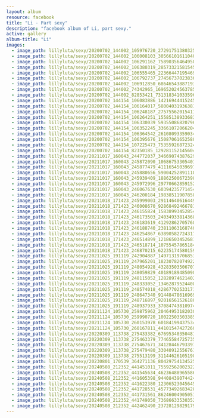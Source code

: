 ```yaml
---
layout: album
resource: facebook
title: "Li - Part sexy"
description: "facebook album of Li, part sexy."
active: gallery
album-title: "Li"
images:
  - image_path: lillyluta/sexy/20200702_144002_105976720_272917513803257_7918176537331292657_n.jpg
  - image_path: lillyluta/sexy/20200702_144002_106008103_3056610161104052_8378553719336300498_n.jpg
  - image_path: lillyluta/sexy/20200702_144002_106291162_758903564649506_8906829231048138894_n.jpg
  - image_path: lillyluta/sexy/20200702_144002_106380319_285733215815453_1088309074221718731_n.jpg
  - image_path: lillyluta/sexy/20200702_144002_106555465_223664471954694_3392747511978810579_n.jpg
  - image_path: lillyluta/sexy/20200702_144002_106792737_2745673702383688_5360266704943256000_n.jpg
  - image_path: lillyluta/sexy/20200702_144002_106912850_686465438871936_4028805462343561238_n.jpg
  - image_path: lillyluta/sexy/20200702_144002_74342965_169652024563785_213331910866155794_n.jpg
  - image_path: lillyluta/sexy/20200702_144002_82853421_731318341033596_3913132897359096753_n.jpg
  - image_path: lillyluta/sexy/20200702_144154_106083886_142169444152459_605165549829873670_n.jpg
  - image_path: lillyluta/sexy/20200702_144154_106164017_580040319363814_1324679882422485340_n.jpg
  - image_path: lillyluta/sexy/20200702_144154_106248187_275755620154116_5133508632469362989_n.jpg
  - image_path: lillyluta/sexy/20200702_144154_106264251_155851389336836_1292082470908455842_n.jpg
  - image_path: lillyluta/sexy/20200702_144154_106330039_593550868207966_2316963783983425352_n.jpg
  - image_path: lillyluta/sexy/20200702_144154_106352245_336610720662045_4958639356136461221_n.jpg
  - image_path: lillyluta/sexy/20200702_144154_106364542_2610809335903452_8471875201085840599_n.jpg
  - image_path: lillyluta/sexy/20200702_144154_106395676_150870616525883_5399345711907501047_n.jpg
  - image_path: lillyluta/sexy/20200702_144154_107225473_753559268723242_2082826907256189698_n.jpg
  - image_path: lillyluta/sexy/20200702_144154_82350185_129281152145604_1012302514657405439_n.jpg
  - image_path: lillyluta/sexy/20211017_160043_244772037_346690743876290_52263404758934342_n.jpg
  - image_path: lillyluta/sexy/20211017_160043_245872090_1068675330540125_8912262325752446050_n.jpg
  - image_path: lillyluta/sexy/20211017_160043_245877479_411165450396979_5953479540089020138_n.jpg
  - image_path: lillyluta/sexy/20211017_160043_245880656_590042528911184_243758413550072871_n.jpg
  - image_path: lillyluta/sexy/20211017_160043_245939409_188625006723988_5735006614602357062_n.jpg
  - image_path: lillyluta/sexy/20211017_160043_245972996_297706628591520_6773197775385956451_n.jpg
  - image_path: lillyluta/sexy/20211017_160043_246067630_603942357714544_7399273991618513157_n.jpg
  - image_path: lillyluta/sexy/20211017_160043_246200184_198385119078582_8577805827220401500_n.jpg
  - image_path: lillyluta/sexy/20211018_171423_245999003_291146406164491_4883208577975456323_n.jpg
  - image_path: lillyluta/sexy/20211018_171423_246008670_928684924667815_1094959216029149448_n.jpg
  - image_path: lillyluta/sexy/20211018_171423_246155824_1583899345285422_1025414171052490122_n.jpg
  - image_path: lillyluta/sexy/20211018_171423_246173503_240349338143680_5955871174899116696_n.jpg
  - image_path: lillyluta/sexy/20211018_171423_246183619_412928627057685_181621329129340470_n.jpg
  - image_path: lillyluta/sexy/20211018_171423_246188740_238110631687407_2644712069414849325_n.jpg
  - image_path: lillyluta/sexy/20211018_171423_246254867_638905827243171_8993694439869463154_n.jpg
  - image_path: lillyluta/sexy/20211018_171423_246514899_1218650345268101_3403443434320831015_n.jpg
  - image_path: lillyluta/sexy/20211018_171423_246518714_1075545786518450_7918569326890844255_n.jpg
  - image_path: lillyluta/sexy/20211018_171423_246870215_622351745801599_2251081667518353426_n.jpg
  - image_path: lillyluta/sexy/20211025_191119_242904887_1497131970685386_331062771874951955_n.jpg
  - image_path: lillyluta/sexy/20211025_191119_247965201_182307820749223_898042881681062331_n.jpg
  - image_path: lillyluta/sexy/20211025_191119_248054928_432835035067076_5557252549032768349_n.jpg
  - image_path: lillyluta/sexy/20211025_191119_248059829_401891894850989_633288653230634842_n.jpg
  - image_path: lillyluta/sexy/20211025_191119_248115052_1282897462140282_4223732784439132189_n.jpg
  - image_path: lillyluta/sexy/20211025_191119_248333052_1346287952440883_2613625450217304126_n.jpg
  - image_path: lillyluta/sexy/20211025_191119_248574018_428677025331715_1852360833338331640_n.jpg
  - image_path: lillyluta/sexy/20211025_191119_248647340_914484786169695_3363573963301582145_n.jpg
  - image_path: lillyluta/sexy/20211025_191119_248716897_920165615261884_2097406616180726524_n.jpg
  - image_path: lillyluta/sexy/20211025_191119_248937933_370847438109745_391947358918208769_n.jpg
  - image_path: lillyluta/sexy/20211124_105730_259875962_204649531820306_1385809945486878337_n.jpg
  - image_path: lillyluta/sexy/20211124_105730_259990720_1002250350338515_6155440764248062694_n.jpg
  - image_path: lillyluta/sexy/20211124_105730_260153978_601841994375341_1294924676417198430_n.jpg
  - image_path: lillyluta/sexy/20211124_105730_260167811_441015474272609_1914475610644742560_n.jpg
  - image_path: lillyluta/sexy/20220309_113738_275433382_676953403504819_7206819263205564336_n.jpg
  - image_path: lillyluta/sexy/20220309_113738_275463379_774655847257357_7999114628550920975_n.jpg
  - image_path: lillyluta/sexy/20220309_113738_275467671_341284467933979_8661782037216968261_n.jpg
  - image_path: lillyluta/sexy/20220309_113738_275479480_330409125567610_3934299888742148459_n.jpg
  - image_path: lillyluta/sexy/20220309_113738_275513199_311446261051980_2292623703341409606_n.jpg
  - image_path: lillyluta/sexy/20230801_170539_364271136_804297541345258_5782287828824389922_n.jpg
  - image_path: lillyluta/sexy/20240508_212352_441451011_755925620023222_3543687862565801770_n.jpg
  - image_path: lillyluta/sexy/20240508_212352_441545634_462364889655865_2395454888295996208_n.jpg
  - image_path: lillyluta/sexy/20240508_212352_441605398_944084390744244_7569775398788424452_n.jpg
  - image_path: lillyluta/sexy/20240508_212352_441622380_1230652304564505_2399817629287086933_n.jpg
  - image_path: lillyluta/sexy/20240508_212352_441728531_457734926834208_129506750032480804_n.jpg
  - image_path: lillyluta/sexy/20240508_212352_441731561_862460049050518_5960187102334870034_n.jpg
  - image_path: lillyluta/sexy/20240508_212352_441749050_736866335303521_8695772690013226247_n.jpg
  - image_path: lillyluta/sexy/20240508_212352_442462490_2372812982917913_4943947730269418212_n.jpg
---
```

